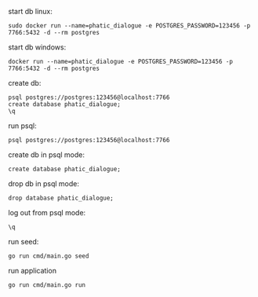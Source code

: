 start db linux:
```shell
sudo docker run --name=phatic_dialogue -e POSTGRES_PASSWORD=123456 -p   7766:5432 -d --rm postgres
```

start db windows:
```shell
docker run --name=phatic_dialogue -e POSTGRES_PASSWORD=123456 -p   7766:5432 -d --rm postgres
```

create db:
```shell
psql postgres://postgres:123456@localhost:7766
create database phatic_dialogue;
\q
```
run psql:
```shell
psql postgres://postgres:123456@localhost:7766
```
create db in psql mode:
```psql
create database phatic_dialogue;
```
drop db in psql mode:
```psql
drop database phatic_dialogue;
```
log out from psql mode:
```psql
\q
```

run seed:
```shell
go run cmd/main.go seed
```

run application
```shell
go run cmd/main.go run
```